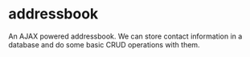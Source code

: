 # addressbook
An AJAX powered addressbook. We can store contact information in a database and do some basic CRUD operations with them.
